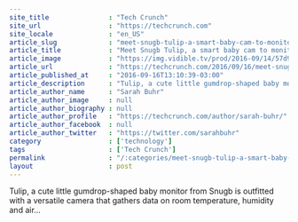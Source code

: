 ```yaml
---
site_title               : "Tech Crunch"
site_url                 : "https://techcrunch.com"
site_locale              : "en_US"
article_slug             : "meet-snugb-tulip-a-smart-baby-cam-to-monitor-your-little-ones-health"
article_title            : "Meet Snugb Tulip, a smart baby cam to monitor your little one’s health"
article_image            : "https://img.vidible.tv/prod/2016-09/14/57d9dc2f50954958c50a8b53_o_U_v1.jpg?w=764&h=400"
article_url              : "https://techcrunch.com/2016/09/16/meet-snugb-tulip-a-smart-baby-cam-to-monitor-your-little-ones-health/"
article_published_at     : "2016-09-16T13:10:39-03:00"
article_description      : "Tulip, a cute little gumdrop-shaped baby monitor from Snugb is outfitted with a versatile camera that gathers data on room temperature, humidity and air..."
article_author_name      : "Sarah Buhr"
article_author_image     : null
article_author_biography : null
article_author_profile   : "https://techcrunch.com/author/sarah-buhr/"
article_author_facebook  : null
article_author_twitter   : "https://twitter.com/sarahbuhr"
category                 : ['technology']
tags                     : ['Tech Crunch']
permalink                : "/:categories/meet-snugb-tulip-a-smart-baby-cam-to-monitor-your-little-ones-health/"
layout                   : post
---
```


Tulip, a cute little gumdrop-shaped baby monitor from Snugb is outfitted with a versatile camera that gathers data on room temperature, humidity and air...
